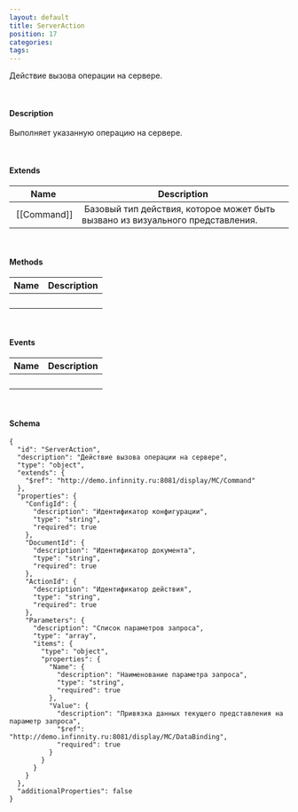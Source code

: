 ```yaml
---
layout: default
title: ServerAction
position: 17
categories: 
tags: 
---
```


Действие вызова операции на сервере.

   

#### Description

Выполняет указанную операцию на сервере.

   

#### Extends

|Name|Description|
|----|-----------|
| [[Command]]| Базовый тип действия, которое может быть вызвано из визуального представления.|

   

#### Methods

|Name|Description|
|----|-----------|
| | |

    

#### Events

|Name|Description|
|----|-----------|
| | |

   

#### Schema

```
{
  "id": "ServerAction",
  "description": "Действие вызова операции на сервере",
  "type": "object",
  "extends": {
    "$ref": "http://demo.infinnity.ru:8081/display/MC/Command"
  },
  "properties": {
    "ConfigId": {
      "description": "Идентификатор конфигурации",
      "type": "string",
      "required": true
    },
    "DocumentId": {
      "description": "Идентификатор документа",
      "type": "string",
      "required": true
    },
    "ActionId": {
      "description": "Идентификатор действия",
      "type": "string",
      "required": true
    },
    "Parameters": {
      "description": "Список параметров запроса",
      "type": "array",
      "items": {
        "type": "object",
        "properties": {
          "Name": {
            "description": "Наименование параметра запроса",
            "type": "string",
            "required": true
          },
          "Value": {
            "description": "Привязка данных текущего представления на параметр запроса",
            "$ref": "http://demo.infinnity.ru:8081/display/MC/DataBinding",
            "required": true
          }
        }
      }
    }
  },
  "additionalProperties": false
}
```

     

 

